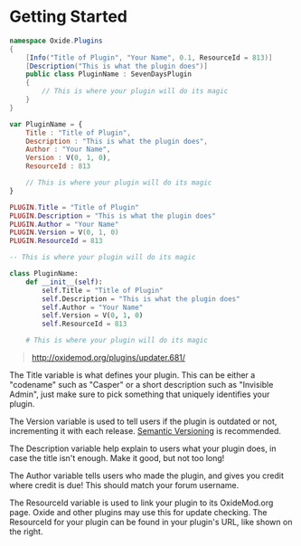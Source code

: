 # Getting Started

``` csharp
namespace Oxide.Plugins
{
    [Info("Title of Plugin", "Your Name", 0.1, ResourceId = 813)]
    [Description("This is what the plugin does")]
    public class PluginName : SevenDaysPlugin
    {
        // This is where your plugin will do its magic
    }
}
```

``` javascript
var PluginName = {
    Title : "Title of Plugin",
    Description : "This is what the plugin does",
    Author : "Your Name",
    Version : V(0, 1, 0),
    ResourceId : 813

    // This is where your plugin will do its magic
}
```

``` lua
PLUGIN.Title = "Title of Plugin"
PLUGIN.Description = "This is what the plugin does"
PLUGIN.Author = "Your Name"
PLUGIN.Version = V(0, 1, 0)
PLUGIN.ResourceId = 813

-- This is where your plugin will do its magic
```

``` python
class PluginName:
    def __init__(self):
        self.Title = "Title of Plugin"
        self.Description = "This is what the plugin does"
        self.Author = "Your Name"
        self.Version = V(0, 1, 0)
        self.ResourceId = 813

    # This is where your plugin will do its magic
```

> http://oxidemod.org/plugins/updater.681/

The Title variable is what defines your plugin. This can be either a "codename" such as "Casper" or a short description such as "Invisible Admin", just make sure to pick something that uniquely identifies your plugin.

The Version variable is used to tell users if the plugin is outdated or not, incrementing it with each release. [Semantic Versioning](http://semver.org/) is recommended.

The Description variable help explain to users what your plugin does, in case the title isn't enough. Make it good, but not too long!

The Author variable tells users who made the plugin, and gives you credit where credit is due! This should match your forum username.

The ResourceId variable is used to link your plugin to its OxideMod.org page. Oxide and other plugins may use this for update checking. The ResourceId for your plugin can be found in your plugin's URL, like shown on the right.
